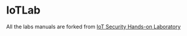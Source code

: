 # IoTLab

All the labs manuals are forked from [IoT Security Hands-on Laboratory](https://cyber.cs.ucf.edu/iot/)
